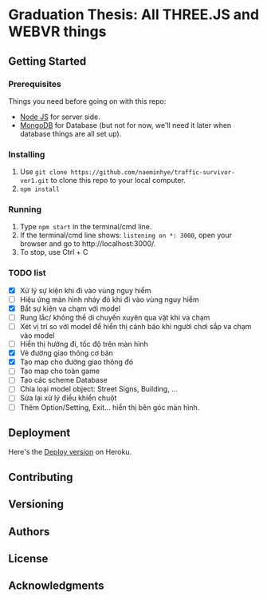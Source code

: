 # Graduation Thesis: All THREE.JS and WEBVR things

## Getting Started

### Prerequisites
Things you need before going on with this repo:
- [Node JS](https://nodejs.org) for server side.
- [MongoDB](https://www.mongodb.com/) for Database (but not for now, we'll need it later when database things are all set up).

### Installing
1. Use `git clone https://github.com/naeminhye/traffic-survivor-ver1.git` to clone this repo to your local computer.
2. `npm install`

### Running
1. Type `npm start` in the terminal/cmd line.
2. If the terminal/cmd line shows: `listening on *: 3000`, open your browser and go to http://localhost:3000/.
3. To stop, use Ctrl + C

### TODO list
- [x] Xử lý sự kiện khi đi vào vùng nguy hiểm
- [ ] Hiệu ứng màn hình nháy đỏ khi đi vào vùng nguy hiểm
- [x] Bắt sự kiện va chạm với model
- [ ] Rung lắc/ không thể di chuyến xuyên qua vật khi va chạm
- [ ] Xét vị trí so với model để hiển thị cảnh báo khi người chơi sắp va chạm vào model
- [ ] Hiển thị hướng đi, tốc độ trên màn hình
- [x] Vẽ đường giao thông cơ bản
- [x] Tạo map cho đường giao thông đó
- [ ] Tạo map cho toàn game
- [ ] Tạo các scheme Database
- [ ] Chia loại model object: Street Signs, Building, ...
- [ ] Sửa lại xử lý điều khiển chuột
- [ ] Thêm Option/Setting, Exit... hiển thị bên góc màn hình.

## Deployment
Here's the [Deploy version](https://traffic-survivor-ver1.herokuapp.com/) on Heroku.

## Contributing

## Versioning

## Authors

## License

## Acknowledgments
